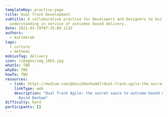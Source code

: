 ```yaml
---
templateKey: practice-page
title: Dual Track Development
subtitle: A collaborative practice for Developers and Designers to build shared
  understanding in service of outcomes based delivery.
date: 2021-03-19T07:35:09.113Z
authors:
  - kattekrab
tags:
  - culture
  - methods
mobiusTag: delivery
icon: /images/img_1863.jpg
whatIs: TBD
whyDo: TBD
howTo: TBD
resources:
  - link: https://medium.com/@daviddenham07/dual-track-agile-the-secret-sauce-to-outcome-based-development-601f6003ea73
    linkType: web
    description: "Dual Track Agile: the secret sauce to outcome-based development by
      David Denham"
difficulty: hard
participants: []
---
```

